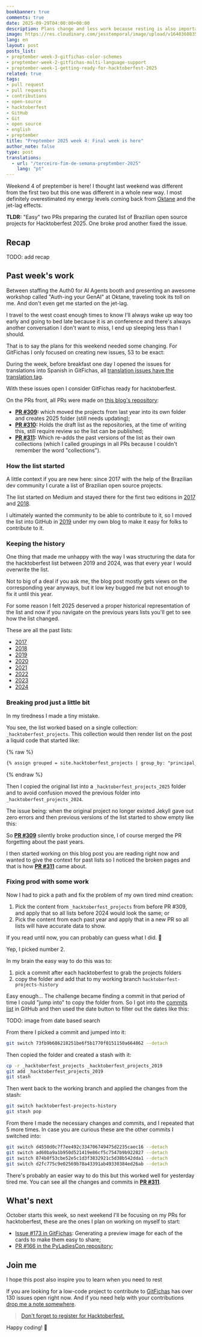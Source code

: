 ```yaml
---
bookbanner: true
comments: true
date: 2025-09-29T04:00:00+00:00
description: Plans change and less work because resting is also important 🎨
image: https://res.cloudinary.com/jesstemporal/image/upload/v1640360835/covers/miscellaneous_ld0l6r.png
lang: en
layout: post
posts_list:
- preptember-week-3-gitfichas-color-schemes
- preptember-week-2-gitfichas-multi-language-support
- preptember-week-1-getting-ready-for-hacktoberfest-2025
related: true
tags:
- pull request
- pull requests
- contributions
- open-source
- hacktoberfest
- GitHub
- Git
- open source
- english
- preptember
title: "Preptember 2025 week 4: Final week is here"
author_note: false
type: post
translations:
  - url: "/terceiro-fim-de-semana-preptember-2025"
    lang: "pt"
---
```


Weekend 4 of preptember is here! I thought last weekend was different from the first two but this one was different in a whole new way. I most definitely overestimated my energy levels coming back from [Oktane](https://www.okta.com/oktane/) and the jet-lag effects.

**TLDR:** "Easy" two PRs preparing the curated list of Brazilian open source projects for Hacktoberfest 2025. One broke prod another fixed the issue.

## Recap

TODO: add recap

## Past week's work

Between staffing the Auth0 for AI Agents booth and presenting an awesome workshop called "Auth-ing your GenAI" at Oktane, traveling took its toll on me. And don't even get me started on the jet-lag.

I travel to the west coast enough times to know I'll always wake up way too early and going to bed late because it is an conference and there's always another conversation I don't want to miss, I end up sleeping less than I should.

That is to say the plans for this weekend needed some changing. For GitFichas I only focused on creating new issues, 53 to be exact:

During the week, before breakfast one day I opened the issues for translations into Spanish in GitFichas, all [translation issues have the translation tag](https://github.com/jtemporal/gitfichas/issues?q=is%3Aissue%20state%3Aopen%20label%3Atranslation).

With these issues open I consider GitFichas ready for hacktoberfest.

On the PRs front, all PRs were made on [this blog's repository](https://github.com/jtemporal/jtemporal.github.io):

- **[PR #309](https://github.com/jtemporal/jtemporal.github.io/pull/309):** which moved the projects from last year into its own folder and creates 2025 folder (still needs updating);
- **[PR #310](https://github.com/jtemporal/jtemporal.github.io/pull/310):** Holds the draft list as the repositories, at the time of writing this, still require review so the list can be published;
- **[PR #311](https://github.com/jtemporal/jtemporal.github.io/pull/311):** Which re-adds the past versions of the list as their own collections (which I called groupings in all PRs because I couldn't remember the word "collections").

### How the list started

A little context if you are new here: since 2017 with the help of the Brazilian dev community I curate a list of Brazilian open source projects.

The list started on Medium and stayed there for the first two editions in [2017](https://medium.com/nossa-coletividad/projetos-brasileiros-para-fazer-pull-requests-nesse-hacktoberfest-4dc9b9b576c0) and [2018](https://medium.com/@jessicatemporal/projetos-brasileiros-para-contribuir-nesse-hacktoberfest-vers%C3%A3o-2018-4925959b9411).

I ultimately wanted the community to be able to contribute to it, so I moved the list into GitHub in [2019](https://jtemporal.com/projetos-brasileiros-para-fazer-pull-requests-nesse-hacktoberfest-o-retorno/) under my own blog to make it easy for folks to contribute to it.

### Keeping the history

One thing that made me unhappy with the way I was structuring the data for the hacktoberfest list between 2019 and 2024, was that every year I would overwrite the list.

Not to big of a deal if you ask me, the blog post mostly gets views on the corresponding year anyways, but it low key bugged me but not enough to fix it until this year.

For some reason I felt 2025 deserved a proper historical representation of the list and now if you navigate on the previous years lists you'll get to see how the list changed.

These are all the past lists:

- [2017](https://medium.com/nossa-coletividad/projetos-brasileiros-para-fazer-pull-requests-nesse-hacktoberfest-4dc9b9b576c0)
- [2018](https://medium.com/@jessicatemporal/projetos-brasileiros-para-contribuir-nesse-hacktoberfest-vers%C3%A3o-2018-4925959b9411)
- [2019](https://jtemporal.com/projetos-brasileiros-para-fazer-pull-requests-nesse-hacktoberfest-o-retorno)
- [2020](http://jtemporal.com/projetos-brasileiros-para-fazer-pull-requests-nesse-hacktoberfest-2020)
- [2021](https://jtemporal.com/projetos-brasileiros-para-fazer-pull-requests-nesse-hacktoberfest-2021)
- [2022](https://jtemporal.com/projetos-brasileiros-para-contribuir-hacktoberfest-2022)
- [2023](https://jtemporal.com/projetos-br-hacktoberfest-2023)
- [2024](https://jtemporal.com/projetos-br-hacktoberfest-2024)

### Breaking prod just a little bit

In my tiredness I made a tiny mistake.

You see, the list worked based on a single collection: `_hacktoberfest_projects`. This collection would then render list on the post a liquid code that started like:

{% raw %}
```html
{% assign grouped = site.hacktoberfest_projects | group_by: "principal_language" %}
```
{% endraw %}

Then I copied the original list into a `_hacktoberfest_projects_2025` folder and to avoid confusion moved the previous folder into `_hacktoberfest_projects_2024`.

The issue being: when the original project no longer existed Jekyll gave out zero errors and then previous versions of the list started to show empty like this:

So **[PR #309](https://github.com/jtemporal/jtemporal.github.io/pull/309)** silently broke production since, I of course merged the PR forgetting about the past years.

I then started working on this blog post you are reading right now and wanted to give the context for past lists so I noticed the broken pages and that is how **[PR #311](https://github.com/jtemporal/jtemporal.github.io/pull/311)** came about.

### Fixing prod with some work

Now I had to pick a path and fix the problem of my own tired mind creation:

1. Pick the content from `_hacktoberfest_projects` from before PR #309, and apply that so all lists before 2024 would look the same; or
2. Pick the content from each past year and apply that in a new PR so all lists will have accurate data to show.

If you read until now, you can probably can guess what I did. 👀

Yep, I picked number 2.

In my brain the easy way to do this was to:

1. pick a commit after each hacktoberfest to grab the projects folders
2. copy the folder and add that to my working branch `hacktoberfest-projects-history`

Easy enough... The challenge became finding a commit in that period of time I could "jump into" to copy the folder from. So I got into the [commits list](https://github.com/jtemporal/jtemporal.github.io/commits/main) in GitHub and then used the date button to filter out the dates like this:

TODO: image from date based search

From there I picked a commit and jumped into it:

```sh
git switch 73fb9b686218251be6f5b1770f0151150a664862 --detach
```

Then copied the folder and created a stash with it:

```sh
cp -r _hacktoberfest_projects _hacktoberfest_projects_2019
git add _hacktoberfest_projects_2019
git stash
```

Then went back to the working branch and applied the changes from the stash:

```sh
git switch hacktoberfest-projects-history
git stash pop
```

From there I made the necessary changes and commits, and I repeated that 5 more times. In case you are curious these are the other commits I switched into:

```sh
git switch d4550d0c7f7ee492c334706749475d2235caec16 --detach
git switch ad60ba9a1b950d521419e86cf5c7547b9b922827 --detach
git switch 874b8f53cbe52e5c1d3f3832921c5d38b542dda1 --detach
git switch d2fc775c9e02569b78a43391ab49330384ed26ab --detach
```

There's probably an easier way to do this but this worked well for yesterday tired me. You can see all the changes and commits in **[PR #311](https://github.com/jtemporal/jtemporal.github.io/pull/311)**.

## What's next

October starts this week, so next weekend I'll be focusing on my PRs for hacktoberfest, these are the ones I plan on working on myself to start:

- [Issue #173 in GitFichas](https://github.com/jtemporal/gitfichas/issues/173): Generating a preview image for each of the cards to make them easy to share;
- [PR #166 in the PyLadiesCon repository](https://github.com/pyladies/pyladiescon-portal);

## Join me

I hope this post also inspire you to learn when you need to rest 

If you are looking for a low-code project to contribute to [GitFichas](https://github.com/jtemporal/gitfichas) has over 130 issues open right now. And if you need help with your contributions [drop me a note somewhere](http://jtemporal.com/socials/).

> [Don't forget to register for Hacktoberfest.](https://hacktoberfest.com/)

Happy coding! 🎉
